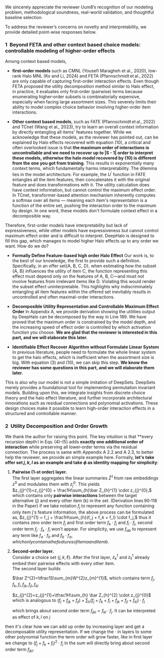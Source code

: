 We sincerely appreciate the reviewer Uum8’s recognition of our modeling problem, 
methodological soundness, real-world validation, and thoughtful baseline selection. 

To address the reviewer’s concerns on novelty and interpretability, 
we provide detailed point-wise responses below.

### 1&nbsp;&nbsp;Beyond FETA and other context based choice models: controllable modeling of higher‑order effects  
Among context based models, 

- **first-order models** such as CMNL (Yousefi Maragheh et al., 2020), low-rank Halo MNL (Ko and Li, 2024) and FETA (Pfannschmidt et al., 2022) are only capable of capturing first-order interaction effects. Even though FETA proposed the utility decomposition method similar to Halo effect, in practice, it evaluates only first‑order (pairwise) terms because enumerating higher‑order subsets is combinatorially expensive, especially when facing large assortment sizes. This severely limits their ability to model complex choice behavior involving higher-order item interactions.

- **Other context based models**, such as FATE (Pfannschmidt et al., 2022) and TCnet (Wang et al., 2023), try to learn an overall context information by directly entangling all items' features together. While we acknowledge that these models, as the reviewer has pointed out, can be explained by Halo effects recovered with equation (10), a critical and often overlooked issue is that **the maximum order of interactions is uncontrollable and we need to recover up to |S - 1| order to interpret these models, otherwise the halo model recovered by (10) is different from the one you got from training**. This results in exponentially many context terms, which fundamentally harms interpretability. The dilemma lies in the model architecture. For example, the $U^{'}$ function in FATE entangles all the item features, then concatenates it with the original feature and does transformations with it. The utility calculation does have context information, but cannot control the maximum effect order. In TCnet, transformer-based attention mechanism inherently computes a softmax over all items — meaning each item's representation is a function of the entire set, pushing the interaction order to the maximum by design. In one word, these models don't formulate context effect in a decomposible way.

Therefore, first-order models have interpretability but lack of expressiveness, while other models have expressiveness but cannot control maximum effect order and is difficult to interpret. DeepHalo is designed to fill this gap, which manages to model higher Halo effects up to any order we want. How do we do?

- **Formally Define Feature-based high order Halo Effect** Our work is, to the best of our knowledge, the first to provide such a definition. Specifically, in an offer set\{A, B, C, D\}, when estimating how the subset \{A, B\} influences the utility of item C, the function representing this effect must depend only on the features of A, B, C—and must not involve features from irrelevant items like D. Violating this would render the subset effect uninterpretable. This highlights why indiscriminately entangling all item features within the offered set inevitably results in uncontrolled and often maximal-order interactions.

- **Decomposible Utility Representation and Controllable Maximum Effect Order** In Appendix A, we provide derivation showing the utilities output by DeepHalo can be decomposed by the way in Line 189. We have proved that the maximum order is constrained by the model depth, and the increasing speed of effect order is controlled by which activation function you choose. **We are glad that the reviewer is interested in this part, and we will elaborate this later.**
  
- **Identifiable Effect Recover Algorithm without Formulate Linear System** In previous literature, people need to formulate the whole linear system to get the halo effects, which is inefficient when the assortment size is big. With equation (3) and (10), we can skip this step. **We know the reviewer has some questions in this part, and we will elaborate them later.**

This is also why our model is not a simple imitation of DeepSets. DeepSets merely provides a foundational tool for implementing permutation invariant models. Building upon this, we integrate insights from discrete choice theory and the halo effect literature, and further incorporate architectural innovations such as residual connections and polynomial activations. These design choices make it possible to learn high-order interaction effects in a structured and controllable manner.

### **2&nbsp;&nbsp;Utility Decomposition and Order Growth**
We thank the author for raising this point.  The key intuition is that **every recursion depth l in Eqs. (4)–(5) adds **exactly one additional order of interaction** while preserving all lower‑order terms via the residual connection. The process is same with Appendix A 2.2 and A 2.3, to better help the reviewer, we provide an simple example here. Formally, **let's take offer set ${j, k, l}$ as an example and take $\phi$ as identity mapping for simplicity**:

1. **Pairwise (1‑st order) layer.**  
   The first layer aggregates the linear summaries $\bar Z^{1}$ from raw embeddings $z^{0}$ and modulates them with $z_{j}^{0}$. This yields  
   $z_{j}^{1}=z_{j}^{0} + \frac1H\sum_{h}\bar Z_{h}^{1} \cdot z_{j}^{0},$  
   which contains only **pairwise interactions** between the target alternative \(j\) and every other item \(k\) in the set.  (Derivation lines 90‑116 in the Paper)
   if we take notation $f_j$ to represent any function containing only item j's feature information, the above process can be formulated as,
   $z_{j}^{1} = f_j + \frac1H\sum_{h}(f_j + f_k + f_l) \cdot f_j,$ thus it contains zero order term $f_j$ and first order term $f_k \cdot f_j$ and $f_l \cdot f_j$, second order term $f_j \cdot f_k \cdot f_l$ won't appear. For simplicity, we use $f_{ab}$ to represent any term like $f_a \cdot f_b$ and $f_b \cdot f_a, which only contains the features of item a and item b$.

2. **Second‑order layer.**  
   Consider a choice set $\{j,k,\ell\}$.  After the first layer, $z_{k}^{1}$ and $z_{\ell}^{1}$ already embed their pairwise effects with every other item.  
   The second layer builds
    
   $\bar Z^{2}=\tfrac1S\sum_{m}W^{2}z_{m}^{1}$, which contains term $f_j, f_k, f_l, f_{jk}, f_{jl}, f_{kl}$
   
   $z_{j}^{2}=z_{j}^{1}+\tfrac1H\sum_{h} \bar Z_{h}^{2} \cdot z_{j}^{0}$ which is analogous to $(f_j + f_{jk} + f_{jl}) + \sum_h(f_j + f_k + f_l + f_{jk} + f_{jl} + f_{kl}) \cdot f_j$
   
   which brings about second order term $f_{jkl} = f_{kl} \cdot f_{j}$. It can be interpreted as effect of ${k,l}$ on $j$

then it's clear how we can add up order by increasing layer and get a decomposable utility representation. If we change the $\cdot$ in layers to some other polynomial function the term order will grow faster, like in first layer we change to $(f_j + f_k + f_l)^2 \cdot f_j$ in the sum will directly bring about second order term $f_{jkl}$.





